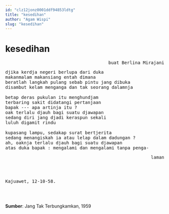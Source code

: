 ```yaml
---
id: "clz12jonz0001ddf94853ldtg"
title: "kesedihan"
author: "Agam Wispi"
slug: "kesedihan"
---
```


# kesedihan

<pre align="right">
buat Berlina Mirajani
</pre>
<pre>
djika kerdja negeri berlupa dari duka
makanmalam makansiang entah dimana
beratlah langkah pulang sebab pintu jang dibuka
disambut kelam menganga dan tak seorang dalamnja

betap deras pukulan itu menghundjam
terbaring sakit didatangi pertanjaan
bapak --- apa artinja itu ?
oak terlalu djauh bagi suatu djawapan
sedang diri jang djadi keraspun sekali
luluh digamit rindu

kupasang lampu, sedakap surat bertjerita
sedang menangiskah ia atau lelap dalam dadungan ?
ah, oaknja terlalu djauh bagi suatu djawapan
atas duka bapak : mengalami dan mengalami tanpa penga-
<pre align="right">
laman
</pre>
</pre>
<pre>
Kajuawet, 12-10-58.
</pre>
<br/><br/>

**Sumber**: Jang Tak Terbungkamkan, 1959

